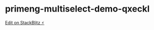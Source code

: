# primeng-multiselect-demo-qxeckl

[Edit on StackBlitz ⚡️](https://stackblitz.com/edit/primeng-multiselect-demo-qxeckl)